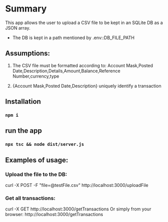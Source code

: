 # Summary

This app allows the user to upload a CSV file to be kept in an SQLite DB as a JSON array.

- The DB is kept in a path mentioned by .env::DB_FILE_PATH

## Assumptions:

1. The CSV file must be formatted according to:
   Account Mask,Posted Date,Description,Details,Amount,Balance,Reference Number,currency,type

2. {Account Mask,Posted Date,Description} uniquely identify a transaction

## Installation

### `npm i`

## run the app

### `npx tsc && node dist/server.js`

## Examples of usage:

### Upload the file to the DB:

curl -X POST -F "file=@testFile.csv" http://localhost:3000/uploadFile

### Get all transactions:

curl -X GET http://localhost:3000/getTransactions
Or simply from your browser: http://localhost:3000/getTransactions
